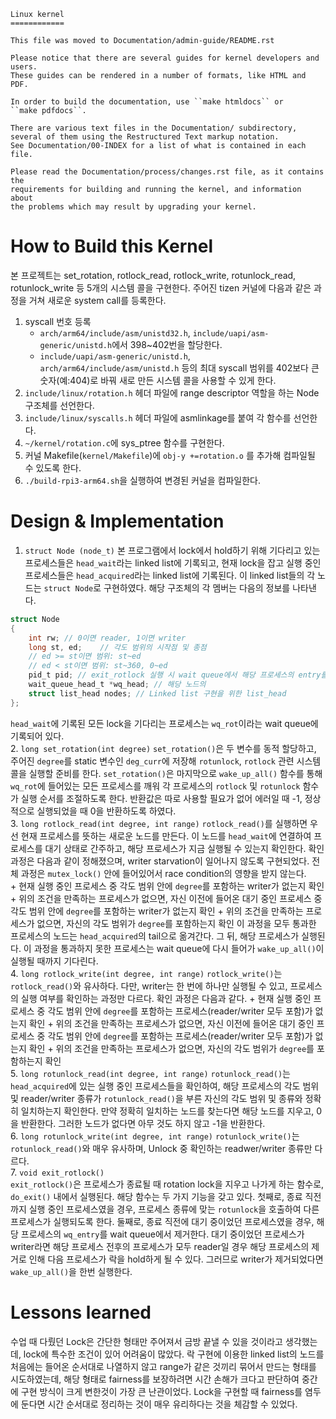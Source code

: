 ```
Linux kernel
============

This file was moved to Documentation/admin-guide/README.rst

Please notice that there are several guides for kernel developers and users.
These guides can be rendered in a number of formats, like HTML and PDF.

In order to build the documentation, use ``make htmldocs`` or
``make pdfdocs``.

There are various text files in the Documentation/ subdirectory,
several of them using the Restructured Text markup notation.
See Documentation/00-INDEX for a list of what is contained in each file.

Please read the Documentation/process/changes.rst file, as it contains the
requirements for building and running the kernel, and information about
the problems which may result by upgrading your kernel.
```

# How to Build this Kernel
본 프로젝트는 set_rotation, rotlock_read, rotlock_write, rotunlock_read, rotunlock_write 등 5개의 시스템 콜을 구현한다. 주어진 tizen 커널에 다음과 같은 과정을 거쳐 새로운 system call를 등록한다. 
1. syscall 번호 등록
    - `arch/arm64/include/asm/unistd32.h`, `include/uapi/asm-generic/unistd.h`에서 398~402번을 할당한다. 
    - `include/uapi/asm-generic/unistd.h`, `arch/arm64/include/asm/unistd.h` 등의 최대 syscall 범위를 402보다 큰 숫자(예:404)로 바꿔 새로 만든 시스템 콜을 사용할 수 있게 한다.
2. `include/linux/rotation.h` 헤더 파일에 range descriptor 역할을 하는 Node 구조체를 선언한다.
3. `include/linux/syscalls.h` 헤더 파일에 asmlinkage를 붙여 각 함수를 선언한다.
4. `~/kernel/rotation.c`에 sys_ptree 함수를 구현한다.
5. 커널 Makefile(`kernel/Makefile`)에 `obj-y +=rotation.o` 를 추가해 컴파일될 수 있도록 한다.
6. `./build-rpi3-arm64.sh`을 실행하여 변경된 커널을 컴파일한다.
# Design & Implementation
1. `struct Node (node_t)`
본 프로그램에서 lock에서 hold하기 위해 기다리고 있는 프로세스들은 `head_wait`라는 linked list에 기록되고, 현재 lock을 잡고 실행 중인 프로세스들은 `head_acquired`라는 linked list에 기록된다. 이 linked list들의 각 노드는 `struct Node`로 구현하였다. 해당 구조체의 각 멤버는 다음의 정보를 나타낸다.
``` C
struct Node
{
    int rw; // 0이면 reader, 1이면 writer
    long st, ed;    // 각도 범위의 시작점 및 종점
    // ed >= st이면 범위: st~ed
    // ed < st이면 범위: st~360, 0~ed
    pid_t pid; // exit_rotlock 실행 시 wait queue에서 해당 프로세스의 entry를 찾기 위한 process id
    wait_queue_head_t *wq_head; // 해당 노드의 
    struct list_head nodes; // Linked list 구현을 위한 list_head
};
```
`head_wait`에 기록된 모든 lock을 기다리는 프로세스는 `wq_rot`이라는 wait queue에 기록되어 있다.  
2. `long set_rotation(int degree)`
`set_rotation()`은 두 변수를 동적 할당하고, 주어진 `degree`를 static 변수인 `deg_curr`에 저장해 `rotunlock`, `rotlock` 관련 시스템 콜을 실행할 준비를 한다.  `set_rotation()`은 마지막으로 `wake_up_all()` 함수를 통해 `wq_rot`에 들어있는 모든 프로세스를 깨워 각 프로세스의 `rotlock` 및 `rotunlock` 함수가 실행 순서를 조절하도록 한다. 반환값은 따로 사용할 필요가 없어 에러일 때 -1, 정상적으로 실행되었을 때 0을 반환하도록 하였다.  
3. `long rotlock_read(int degree, int range)`
`rotlock_read()`를 실행하면 우선 현재 프로세스를 뜻하는 새로운 노드를 만든다. 이 노드를 `head_wait`에 연결하여 프로세스를 대기 상태로 간주하고, 해당 프로세스가 지금 실행될 수 있는지 확인한다. 확인 과정은 다음과 같이 정해졌으며, writer starvation이 일어나지 않도록 구현되었다. 전체 과정은 `mutex_lock()` 안에 들어있어서 race condition의 영향을 받지 않는다.  
    + 현재 실행 중인 프로세스 중 각도 범위 안에 `degree`를 포함하는 writer가 없는지 확인
    + 위의 조건을 만족하는 프로세스가 없으면, 자신 이전에 들어온 대기 중인 프로세스 중 각도 범위 안에 `degree`를 포함하는 writer가 없는지 확인
    + 위의 조건을 만족하는 프로세스가 없으면, 자신의 각도 범위가 `degree`를 포함하는지 확인
이 과정을 모두 통과한 프로세스의 노드는 `head_acquired`의 tail으로 옮겨간다. 그 뒤, 해당 프로세스가 실행된다. 이 과정을 통과하지 못한 프로세스는 wait queue에 다시 들어가 `wake_up_all()`이 실행될 때까지 기다린다.  
4. `long rotlock_write(int degree, int range)`
`rotlock_write()`는 `rotlock_read()`와 유사하다. 다만, writer는 한 번에 하나만 실행될 수 있고, 프로세스의 실행 여부를 확인하는 과정만 다르다. 확인 과정은 다음과 같다.
    + 현재 실행 중인 프로세스 중 각도 범위 안에 `degree`를 포함하는 프로세스(reader/writer 모두 포함)가 없는지 확인
    + 위의 조건을 만족하는 프로세스가 없으면, 자신 이전에 들어온 대기 중인 프로세스 중 각도 범위 안에 `degree`를 포함하는 프로세스(reader/writer 모두 포함)가 없는지 확인
    + 위의 조건을 만족하는 프로세스가 없으면, 자신의 각도 범위가 `degree`를 포함하는지 확인  
5. `long rotunlock_read(int degree, int range)`
`rotunlock_read()`는 `head_acquired`에 있는 실행 중인 프로세스들을 확인하여, 해당 프로세스의 각도 범위 및 reader/writer 종류가 `rotunlock_read()`을 부른 자신의 각도 범위 및 종류와 정확히 일치하는지 확인한다. 만약 정확히 일치하는 노드를 찾는다면 해당 노드를 지우고, 0을 반환한다. 그러한 노드가 없다면 아무 것도 하지 않고 -1을 반환한다.   
6. `long rotunlock_write(int degree, int range)`
`rotunlock_write()`는 `rotunlock_read()`와 매우 유사하며, Unlock 중 확인하는 readwer/writer 종류만 다르다.  
7. `void exit_rotlock()`  
`exit_rotlock()`은 프로세스가 종료될 때 rotation lock을 지우고 나가게 하는 함수로, `do_exit()` 내에서 실행된다. 해당 함수는 두 가지 기능을 갖고 있다. 첫째로, 종료 직전까지 실행 중인 프로세스였을 경우, 프로세스 종류에 맞는 `rotunlock`을 호출하여 다른 프로세스가 실행되도록 한다. 둘째로, 종료 직전에 대기 중이었던 프로세스였을 경우, 해당 프로세스의 `wq_entry`를 wait queue에서 제거한다. 대기 중이었던 프로세스가 writer라면 해당 프로세스 전후의 프로세스가 모두 reader일 경우 해당 프로세스의 제거로 인해 다음 프로세스가 락을 hold하게 될 수 있다. 그러므로 writer가 제거되었다면 `wake_up_all()`을 한번 실행한다.

# Lessons learned
수업 때 다뤘던 Lock은 간단한 형태만 주어져서 금방 끝낼 수 있을 것이라고 생각했는데, lock에 특수한 조건이 있어 어려움이 많았다. 락 구현에 이용한 linked list의 노드를 처음에는 들어온 순서대로 나열하지 않고 range가 같은 것끼리 묶어서 만드는 형태를 시도하였는데, 해당 형태로 fairness를 보장하려면 시간 손해가 크다고 판단하여 중간에 구현 방식이 크게 변한것이 가장 큰 난관이었다. Lock을 구현할 때 fairness를 염두에 둔다면 시간 순서대로 정리하는 것이 매우 유리하다는 것을 체감할 수 있었다. 
